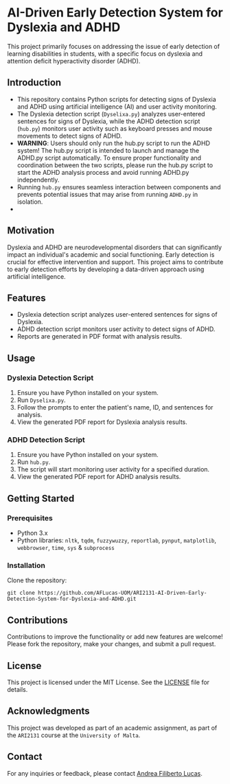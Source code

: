 # AI-Driven Early Detection System for Dyslexia and ADHD
This project primarily focuses on addressing the issue of early detection of learning disabilities in students, with a specific focus on dyslexia and attention deficit hyperactivity disorder (ADHD).

## Introduction

- This repository contains Python scripts for detecting signs of Dyslexia and ADHD using artificial intelligence (AI) and user activity monitoring.
- The Dyslexia detection script (`Dyselixa.py`) analyzes user-entered sentences for signs of Dyslexia, while the ADHD detection script (`hub.py`) monitors user activity such as keyboard presses and mouse movements to detect signs of ADHD.
- **WARNING**: Users should only run the hub.py script to run the ADHD system! The hub.py script is intended to launch and manage the ADHD.py script automatically. To ensure proper functionality and coordination between the two scripts, please run the hub.py script to start the ADHD analysis process and avoid running ADHD.py independently.
- Running `hub.py` ensures seamless interaction between components and prevents potential issues that may arise from running `ADHD.py` in isolation.
- 
## Motivation

Dyslexia and ADHD are neurodevelopmental disorders that can significantly impact an individual's academic and social functioning. Early detection is crucial for effective intervention and support. This project aims to contribute to early detection efforts by developing a data-driven approach using artificial intelligence.

## Features

- Dyslexia detection script analyzes user-entered sentences for signs of Dyslexia.
- ADHD detection script monitors user activity to detect signs of ADHD.
- Reports are generated in PDF format with analysis results.

## Usage

### Dyslexia Detection Script

1. Ensure you have Python installed on your system.
2. Run `Dyselixa.py`.
3. Follow the prompts to enter the patient's name, ID, and sentences for analysis.
4. View the generated PDF report for Dyslexia analysis results.

### ADHD Detection Script

1. Ensure you have Python installed on your system.
2. Run `hub.py`.
3. The script will start monitoring user activity for a specified duration.
4. View the generated PDF report for ADHD analysis results.

## Getting Started

### Prerequisites

- Python 3.x
- Python libraries: `nltk`, `tqdm`, `fuzzywuzzy`, `reportlab`, `pynput`, `matplotlib`, `webbrowser`, `time`, `sys` & `subprocess`

### Installation

Clone the repository:
   ```
   git clone https://github.com/AFLucas-UOM/ARI2131-AI-Driven-Early-Detection-System-for-Dyslexia-and-ADHD.git
   ```
   
## Contributions

Contributions to improve the functionality or add new features are welcome! Please fork the repository, make your changes, and submit a pull request.

## License

This project is licensed under the MIT License. See the [LICENSE](LICENSE) file for details.

## Acknowledgments

This project was developed as part of an academic assignment, as part of the `ARI2131` course at the `University of Malta`.

## Contact

For any inquiries or feedback, please contact [Andrea Filiberto Lucas](mailto:andrealucasmalta@gmail.com).
